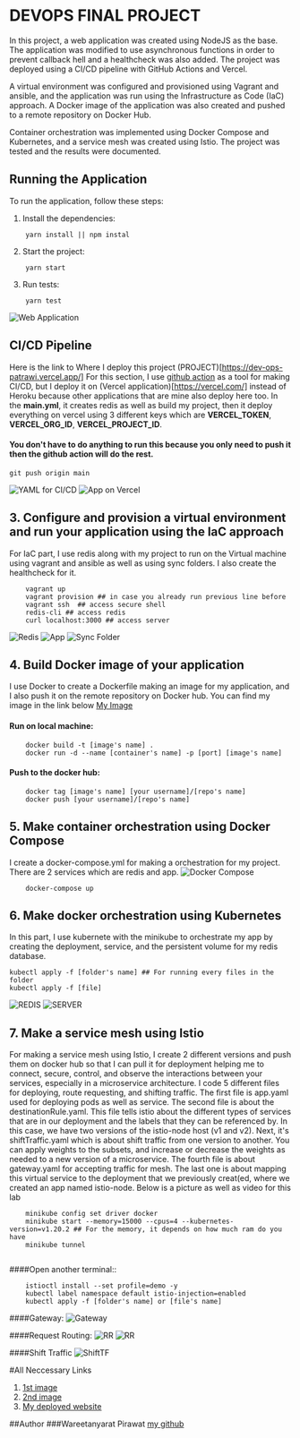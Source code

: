 # DEVOPS FINAL PROJECT

In this project, a web application was created using NodeJS as the base. The application was modified to use asynchronous functions in order to prevent callback hell and a healthcheck was also added. The project was deployed using a CI/CD pipeline with GitHub Actions and Vercel.

A virtual environment was configured and provisioned using Vagrant and ansible, and the application was run using the Infrastructure as Code (IaC) approach. A Docker image of the application was also created and pushed to a remote repository on Docker Hub.

Container orchestration was implemented using Docker Compose and Kubernetes, and a service mesh was created using Istio. The project was tested and the results were documented.

## Running the Application

To run the application, follow these steps:

1. Install the dependencies:

```
    yarn install || npm instal
```

2. Start the project:

```
    yarn start
```

3. Run tests:

```
    yarn test
```

![Web Application](./image/web-application.png)

## CI/CD Pipeline

Here is the link to Where I deploy this project (PROJECT)[https://dev-ops-patrawi.vercel.app/]
For this section, I use [github action](https://github.com/features/actions) as a tool for making CI/CD, but I deploy it on (Vercel application)[https://vercel.com/] instead of Heroku because other applications that are mine also deploy here too. In the **main.yml**, it creates redis as well as build my project, then it deploy everything on vercel using 3 different keys which are **VERCEL_TOKEN**, **VERCEL_ORG_ID**, **VERCEL_PROJECT_ID**.

#### You don't have to do anything to run this because you only need to push it then the github action will do the rest.

```
git push origin main
```

![YAML for CI/CD](./image/github-action.png)
![App on Vercel](image/project.png)

## 3. Configure and provision a virtual environment and run your application using the IaC approach

For IaC part, I use redis along with my project to run on the Virtual machine using vagrant and ansible as well as using sync folders. I also create the healthcheck for it.

```
    vagrant up
    vagrant provision ## in case you already run previous line before
    vagrant ssh  ## access secure shell
    redis-cli ## access redis
    curl localhost:3000 ## access server
```

![Redis](image/redis-vagrant.png)
![App](image/vagrant.png)
![Sync Folder](image/sync-folder.png)

## 4. Build Docker image of your application

I use Docker to create a Dockerfile making an image for my application, and I also push it on the remote repository on Docker hub. You can find my image in the link below
[My Image](https://hub.docker.com/r/dogeceptionpp123/devops_project)

#### Run on local machine:

```
    docker build -t [image's name] .
    docker run -d --name [container's name] -p [port] [image's name]

```

#### Push to the docker hub:

```
    docker tag [image's name] [your username]/[repo's name]
    docker push [your username]/[repo's name]
```

## 5. Make container orchestration using Docker Compose

I create a docker-compose.yml for making a orchestration for my project. There are 2 services which are redis and app.
![Docker Compose](./image/docker-compose.png)

```
    docker-compose up
```

## 6. Make docker orchestration using Kubernetes

In this part, I use kubernete with the minikube to orchestrate my app by creating the deployment, service, and the persistent volume for my redis database.

```
kubectl apply -f [folder's name] ## For running every files in the folder
kubectl apply -f [file]
```

![REDIS](./image/redis.png)
![SERVER](./image/server-kubernete.png)

## 7. Make a service mesh using Istio

For making a service mesh using Istio, I create 2 different versions and push them on docker hub so that I can pull it for deployment helping me to connect, secure, control, and observe the interactions between your services, especially in a microservice architecture. I code 5 different files for deploying, route requesting, and shifting traffic. The first file is app.yaml used for deploying pods as well as service. The second file is about the destinationRule.yaml. This file tells istio about the different types of services that are in our deployment and the labels that they can be referenced by. In this case, we have two versions of the istio-node host (v1 and v2). Next, it's shiftTraffic.yaml which is about shift traffic from one version to another. You can apply weights to the subsets, and increase or decrease the weights as needed to a new version of a microservice. The fourth file is about gateway.yaml for accepting traffic for mesh. The last one is about mapping this virtual service to the deployment that we previously creat(ed, where we created an app named istio-node. Below is a picture as well as video for this lab

```
    minikube config set driver docker
    minikube start --memory=15000 --cpus=4 --kubernetes-version=v1.20.2 ## For the memory, it depends on how much ram do you have
    minikube tunnel


```

####Open another terminal::

```
    istioctl install --set profile=demo -y
    kubectl label namespace default istio-injection=enabled
    kubectl apply -f [folder's name] or [file's name]
```

####Gateway:
![Gateway](./image/istio-gateway.png)

####Request Routing:
![RR](./image/istio-deployment.png)
![RR](./image/istio-deployment-RR-deployment.png)

####Shift Traffic
![ShiftTF](./image/shiftTraffic.png)

#All Neccessary Links

1. [1st image](https://hub.docker.com/r/dogeceptionpp123/devops_project)
2. [2nd image](https://hub.docker.com/r/dogeceptionpp123/dev_opv2)
3. [My deployed website](https://dev-ops-patrawi.vercel.app/)

##Author
###Wareetanyarat Pirawat [my github](https://github.com/patrawi)
